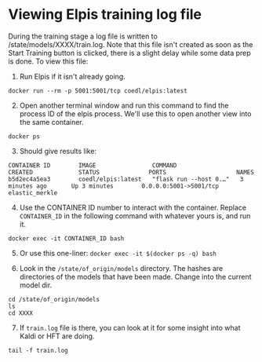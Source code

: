 # Viewing Elpis training log file

During the training stage a log file is written to /state/models/XXXX/train.log. Note that this file isn't created as soon as the Start Training button is clicked, there is a slight delay while some data prep is done. To view this file:


1. Run Elpis if it isn't already going.

```shell
docker run --rm -p 5001:5001/tcp coedl/elpis:latest
```


2. Open another terminal window and run this command to find the process ID of the elpis process. We'll use this to open another view into the same container.

```shell
docker ps
```

3. Should give results like:

```shell
CONTAINER ID        IMAGE                COMMAND                  CREATED             STATUS              PORTS                    NAMES
b5d2ec4a5ea3        coedl/elpis:latest   "flask run --host 0.…"   3 minutes ago       Up 3 minutes        0.0.0.0:5001->5001/tcp   elastic_merkle
```


4. Use the CONTAINER ID number to interact with the container. Replace `CONTAINER_ID` in the following command with whatever yours is, and run it.

```shell
docker exec -it CONTAINER_ID bash
```


5. Or use this one-liner: `docker exec -it $(docker ps -q) bash`


6. Look in the `/state/of_origin/models` directory. The hashes are directories of the models that have been made. Change into the current model dir. 
```shell
cd /state/of_origin/models
ls
cd XXXX
```


7. If `train.log` file is there, you can look at it for some insight into what Kaldi or HFT are doing. 

```shell
tail -f train.log
```
